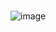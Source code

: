 # 
![image](https://github.com/brenodiassto/repositorio2/assets/160603341/0c438b0b-2548-41e1-85d3-e131ea863d6d)
